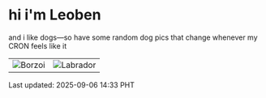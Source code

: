 # hi i'm Leoben

and i like dogs—so have some random dog pics that change whenever my CRON feels like it

|  |  |
|--------|----------|
| ![Borzoi](https://random-dog-vercel.vercel.app/api/random-borzoi?v=1757140419) | ![Labrador](https://random-dog-vercel.vercel.app/api/random-labrador?v=1757140419) |

Last updated: 2025-09-06 14:33 PHT
